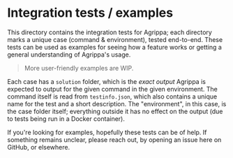 # Integration tests / examples

This directory contains the integration tests for Agrippa; each directory marks a unique case (command & environment), tested end-to-end. 
These tests can be used as examples for seeing how a feature works or getting a general understanding of Agrippa's usage.

> More user-friendly examples are WIP. 

Each case has a `solution` folder, which is the *exact output* Agrippa is expected to output for the given command in the given environment.
The command itself is read from `testinfo.json`, which also contains a unique name for the test and a short description. 
The "environment", in this case, is the case folder itself; everything outside it has no effect on the output (due to tests being run in a Docker container).

If you're looking for examples, hopefully these tests can be of help. If something remains unclear, please reach out, by opening an issue here on GitHub, or elsewhere.